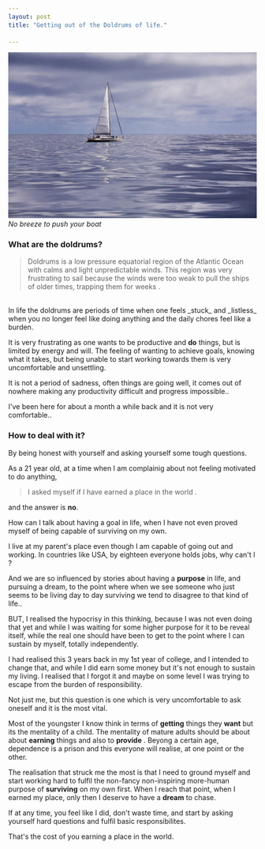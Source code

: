 ```yaml
---
layout: post
title: "Getting out of the Doldrums of life."

---
```


![Doldrums of life](/assets/images/doldrums.jpg "Doldrums ")
_No breeze to push your boat_

### What are the doldrums?

> Doldrums is a low pressure equatorial region of the Atlantic Ocean with calms and light unpredictable winds. This region was 
very frustrating to sail because the winds were too weak to pull the ships of older times, trapping them for weeks . 

<br>
In life the doldrums are periods of time when one feels _stuck_ and _listless_ when you no longer feel like doing anything and the daily chores feel like a burden.

It is very frustrating as one wants to be productive and **do** things, but is limited by energy and will. The feeling of wanting to achieve goals, knowing what it takes, but being unable to start working towards them is very uncomfortable and unsettling.

It is not a period of sadness, often things are going well, it comes out of nowhere making any productivity difficult and progress impossible..

I've been here for about a month a while back and it is not very comfortable.. 

### How to deal with it?

By being honest with yourself and asking yourself some tough questions. 

As a 21 year old, at a time when I am complainig about not feeling motivated to do anything, 

> I asked myself if I have earned a place in the world .

and the answer is **no**.

How can I talk about having a goal in life, when I have not even proved myself of being capable of surviving on my own.

I live at my parent's place even though I am capable of going out and working. In countries like USA, by eighteen everyone holds jobs, why can't I ?

And we are so influenced by stories about having a **purpose** in life, and pursuing a dream, to the point where when we see someone who just seems to be living day to day surviving we tend to disagree to that kind of life..

BUT, I realised the hypocrisy in this thinking, because I was not even doing that yet and while I was waiting for some higher purpose for it to be reveal itself, while the real one should have been to get to the point where I can sustain by myself, totally independently.

I had realised this 3 years back in my 1st year of college, and I intended to change that, and while I did earn some money but it's not enough to sustain my living. I realised that I forgot it and maybe on some level I was trying to escape from the burden of responsibility.

Not just me, but this question is one which is very uncomfortable to ask oneself and it is the most vital.

Most of the youngster I know think in terms of **getting** things they **want** but its the mentality of a child. The mentality of mature adults should be about about **earning** things and also to **provide** . Beyong a certain age, dependence is a prison and this everyone will realise, at one point or the other.

The realisation that struck me the most is that I need to ground myself and start working hard to fulfil the non-fancy non-inspiring more-human purpose of **surviving** on my own first. When I reach that point, when I earned my place, only then I deserve to have a **dream** to chase.

If at any time, you feel like I did, don't waste time, and start by asking yourself hard questions and fulfil basic responsibilites. 

That's the cost of you earning a place in the world.